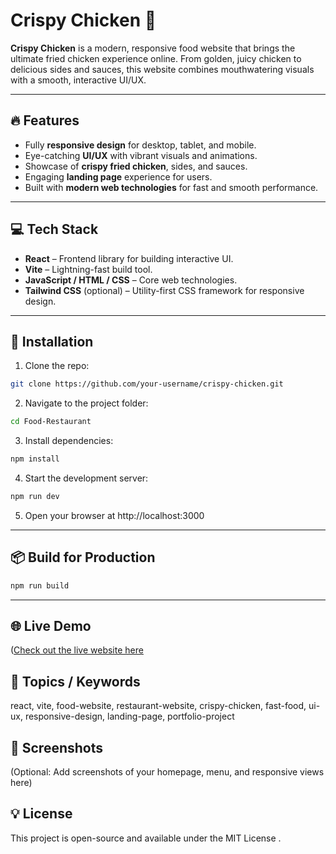 # Crispy Chicken 🍗

**Crispy Chicken** is a modern, responsive food website that brings the ultimate fried chicken experience online. From golden, juicy chicken to delicious sides and sauces, this website combines mouthwatering visuals with a smooth, interactive UI/UX.  

---

## 🔥 Features

- Fully **responsive design** for desktop, tablet, and mobile.  
- Eye-catching **UI/UX** with vibrant visuals and animations.  
- Showcase of **crispy fried chicken**, sides, and sauces.  
- Engaging **landing page** experience for users.  
- Built with **modern web technologies** for fast and smooth performance.  

---

## 💻 Tech Stack

- **React** – Frontend library for building interactive UI.  
- **Vite** – Lightning-fast build tool.  
- **JavaScript / HTML / CSS** – Core web technologies.  
- **Tailwind CSS** (optional) – Utility-first CSS framework for responsive design.  

---

## 🚀 Installation

1. Clone the repo:  
```bash
git clone https://github.com/your-username/crispy-chicken.git
```

2. Navigate to the project folder:
```bash
cd Food-Restaurant
```

3. Install dependencies:
```bash
npm install
```

4. Start the development server:
```bash
npm run dev
```
5. Open your browser at http://localhost:3000

---

## 📦 Build for Production
```bash
npm run build
```

---

## 🌐 Live Demo


 ([Check out the live website here](https://crispy-chicken-pjv2.vercel.app/)

## 🎯 Topics / Keywords

react, vite, food-website, restaurant-website, crispy-chicken, fast-food, ui-ux, responsive-design, landing-page, portfolio-project


## 📸 Screenshots

(Optional: Add screenshots of your homepage, menu, and responsive views here)

## 💡 License

This project is open-source and available under the MIT License
.
